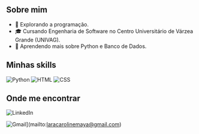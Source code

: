 ## **Sobre mim**
- 🤔 Explorando a programação.
- 🎓 Cursando Engenharia de Software no Centro Universitário de Várzea Grande (UNIVAG).
- 🌱 Aprendendo mais sobre Python e Banco de Dados.

## **Minhas skills**
![Python](https://img.shields.io/badge/-Python-333333?style=flat&logo=Python&logoColor=white)
![HTML](https://img.shields.io/badge/-HTML-333333?style=flat&logo=HTML5&logoColor=E34F26)
![CSS](https://img.shields.io/badge/-CSS-333333?style=flat&logo=CSS3&logoColor=1572B6)

## **Onde me encontrar**
![LinkedIn](https://img.shields.io/badge/-Lara%20Caroline-blue?style=flat-square&logo=Linkedin&logoColor=white&link=https://www.linkedin.com/in/lara-caroline-maia)

![Gmail](https://img.shields.io/badge/-seuemail@email.com-006bed?style=flat-square&logo=Gmail&logoColor=white)](mailto:laracarolinemaya@gmail.com)
